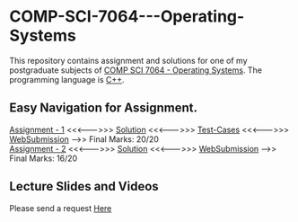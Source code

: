 # COMP-SCI-7064---Operating-Systems
This repository contains assignment and solutions for one of my postgraduate subjects of [COMP SCI 7064 - Operating Systems](https://www.adelaide.edu.au/course-outlines/009901/1/sem-2/). The programming language is [C++](https://docs.microsoft.com/en-us/cpp/?view=vs-2019).  

## Easy Navigation for Assignment.
[Assignment - 1](https://github.com/Vanditg/COMP-SCI-7064---Operating-Systems/blob/master/Assignment%20-%201/Problem/OS_ass1_2020_two_queue_v2.pdf) <<<--->>> [Solution](https://github.com/Vanditg/COMP-SCI-7064---Operating-Systems/blob/master/Assignment%20-%201/Solution/TicketBooker.cpp) <<<--->>> [Test-Cases](https://github.com/Vanditg/COMP-SCI-7064---Operating-Systems/tree/master/Assignment%20-%201/Test_Data) <<<--->>> [WebSubmission](https://github.com/Vanditg/COMP-SCI-7064---Operating-Systems/blob/master/Assignment%20-%201/Websubmission/Assignment_1_WebSubmission.pdf) -->> Final Marks: 20/20  
[Assignment - 2](https://github.com/Vanditg/COMP-SCI-7064---Operating-Systems/blob/master/Assignment%20-%202/Problem/OS_ass2_2020.pdf) <<<--->>> [Solution](https://github.com/Vanditg/COMP-SCI-7064---Operating-Systems/tree/master/Assignment%20-%202/Solution) <<<--->>> [WebSubmission](https://github.com/Vanditg/COMP-SCI-7064---Operating-Systems/blob/master/Assignment%20-%202/Websubmission/Assignment_2_WebSubmission.pdf) -->> Final Marks: 16/20  

## Lecture Slides and Videos  
Please send a request [Here](https://shorturl.at/fnBL1)  